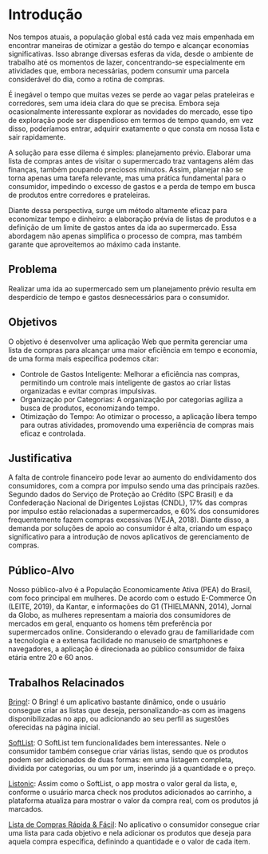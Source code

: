 # Introdução

 Nos tempos atuais, a população global está cada vez mais empenhada em encontrar maneiras de otimizar a gestão do tempo e alcançar economias significativas. Isso abrange diversas esferas da vida, desde o ambiente de trabalho até os momentos de lazer, concentrando-se especialmente em atividades que, embora necessárias, podem consumir uma parcela considerável do dia, como a rotina de compras. 

 É inegável o tempo que muitas vezes se perde ao vagar pelas prateleiras e corredores, sem uma ideia clara do que se precisa. Embora seja ocasionalmente interessante explorar as novidades do mercado, esse tipo de exploração pode ser dispendioso em termos de tempo quando, em vez disso, poderíamos entrar, adquirir exatamente o que consta em nossa lista e sair rapidamente. 

 A solução para esse dilema é simples: planejamento prévio. Elaborar uma lista de compras antes de visitar o supermercado traz vantagens além das finanças, também poupando preciosos minutos. Assim, planejar não se torna apenas uma tarefa relevante, mas uma prática fundamental para o consumidor, impedindo o excesso de gastos e a perda de tempo em busca de produtos entre corredores e prateleiras. 

 Diante dessa perspectiva, surge um método altamente eficaz para economizar tempo e dinheiro: a elaboração prévia de listas de produtos e a definição de um limite de gastos antes da ida ao supermercado. Essa abordagem não apenas simplifica o processo de compra, mas também garante que aproveitemos ao máximo cada instante.

## Problema

Realizar uma ida ao supermercado sem um planejamento prévio resulta em desperdício de tempo e gastos desnecessários para o consumidor.


## Objetivos

O objetivo é desenvolver uma aplicação Web que permita gerenciar uma lista de compras para alcançar uma maior eficiência em tempo e economia, de uma forma mais específica podemos citar:  
* Controle de Gastos Inteligente: Melhorar a eficiência nas compras, permitindo um controle mais inteligente de gastos ao criar listas organizadas e evitar compras impulsivas.
*  Organização por Categorias: A organização por categorias agiliza a busca de produtos, economizando tempo. 
* Otimização do Tempo: Ao otimizar o processo, a aplicação libera tempo para outras atividades, promovendo uma experiência de compras mais eficaz e controlada. 

## Justificativa

A falta de controle financeiro pode levar ao aumento do endividamento dos consumidores, com a compra por impulso sendo uma das principais razões. Segundo dados do Serviço de Proteção ao Crédito (SPC Brasil) e da Confederação Nacional de Dirigentes Lojistas (CNDL), 17% das compras por impulso estão relacionadas a supermercados, e 60% dos consumidores frequentemente fazem compras excessivas (VEJA, 2018). Diante disso, a demanda por soluções de apoio ao consumidor é alta, criando um espaço significativo para a introdução de novos aplicativos de gerenciamento de compras.  

## Público-Alvo

Nosso público-alvo é a População Economicamente Ativa (PEA) do Brasil, com foco principal em mulheres. De acordo com o estudo E-Commerce On (LEITE, 2019), da Kantar, e informações do G1 (THIELMANN, 2014), Jornal da Globo, as mulheres representam a maioria dos consumidores de mercados em geral, enquanto os homens têm preferência por supermercados online.  Considerando o elevado grau de familiaridade com a tecnologia e a extensa facilidade no manuseio de smartphones e navegadores, a aplicação é direcionada ao público consumidor de faixa etária entre 20 e 60 anos. 

## Trabalhos Relacinados

[Bring!](https://web.getbring.com/login): O Bring! é um aplicativo bastante dinâmico, onde o usuário consegue criar as listas que deseja, personalizando-as com as imagens disponibilizadas no app, ou adicionando ao seu perfil as sugestões oferecidas na página inicial. 

[SoftList](https://play.google.com/store/apps/details?id=br.com.ridsoftware.shoppinglist&hl=pt_BR&gl=US&pli=1): O SoftList tem funcionalidades bem interessantes. Nele o consumidor também consegue criar várias listas, sendo que os produtos podem ser adicionados de duas formas: em uma listagem completa, dividida por categorias, ou um por um, inserindo já a quantidade e o preço. 

[Listonic](https://app.listonic.com/lists): Assim como o SoftList, o app mostra o valor geral da lista, e, conforme o usuário marca check nos produtos adicionados ao carrinho, a plataforma atualiza para mostrar o valor da compra real, com os produtos já marcados. 

[Lista de Compras Rápida & Fácil](https://play.google.com/store/apps/details?id=com.wgpapps.quickeasyshoppinglist): No aplicativo o consumidor consegue criar uma lista para cada objetivo e nela adicionar os produtos que deseja para aquela compra específica, definindo a quantidade e o valor de cada item. 

